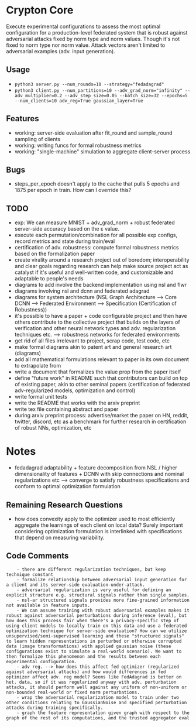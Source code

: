 # Crypton Core
Execute experimental configurations to assess the most optimal configuration for a production-level federated system that is robust against adversarial attacks fixed by norm type and norm values. Though it's not fixed to norm type nor norm value. Attack vectors aren't limited to adversarial examples (adv. input generation).

## Usage
- `python3 server.py --num_rounds=10 --strategy="fedadagrad"` 
- `python3 client.py --num_partitions=10 --adv_grad_norm="infinity" --adv_multiplier=0.2 --adv_step_size=0.05 --batch_size=32 --epochs=5 --num_clients=10 adv_reg=True gaussian_layer=True`

## Features
- working: server-side evaluation after fit_round and sample_round sampling of clients
- working: writing funcs for formal robustness metrics
- working: "single-machine" simulation to aggregate client-server process

## Bugs
- steps_per_epoch doesn't apply to the cache that pulls 5 epochs and 1875 per epoch in train. How can I override this?

## TODO
- exp: We can measure MNIST + adv_grad_norm + robust federated server-side accuracy based on the ε value.
- execute each permutation/combination for all possible exp configs, record metrics and state during train/eval
- certification of adv. robustness: compute formal robustness metrics based on the formalization paper
- create virality around a research project out of boredom; interoperability and clear goals regarding research can help make source project act as catalyst if it's useful and well-written code, and customizable and adaptable to people's needs
- diagrams to add involve the backend implementation using nsl and flwr
- diagrams involving nsl and dcnn and federated adagrad
- diagrams for system architecture (NSL Graph Architecture --> Core DCNN --> Federated Environment --> Specification (Certification of Robustness))
- it's possible to have a paper + code configurable project and then have others contribute to the collective project that builds on the layers of verification and other neural network types and adv. regularization techniques etc. --> robustness networks for federated environments
- get rid of all files irrelevant to project, scrap code, test code, etc
- make formal diagrams akin to patent art and general research art (diagrams)
- add all mathematical formulations relevant to paper in its own document to extrapolate from
- write a document that formalizes the value prop from the paper itself
- define "future work" in README such that contributors can build on top of existing paper, akin to other seminal papers (certification of federated adv-regularized models, optimization and control)
- write formal unit tests 
- write the README that works with the arxiv preprint
- write tex file containing abstract and paper
- during arxiv preprint process: advertise/market the paper on HN, reddit, twitter, discord, etc as a benchmark for further research in certification of robust NNs, optimization, etc

# Notes
- fedadagrad adaptability + feature decomposition from NSL / higher dimensionality of features + DCNN with skip connections and nominal regularizations etc --> converge to satisfy robustness specifications and conform to optimal optimization formulation

## Remaining Research Questions
- how does convexity apply to the optimizer used to most efficiently aggregate the learnings of each client on local data? Surely important considering optimization formulation is interlinked with specifications that depend on measuring variability.

## Code Comments
        - there are different regularization techniques, but keep technique constant
        - formalize relationship between adversarial input generation for a client and its server-side evaluation-under-attack.
        - adversarial regularization is very useful for defining an explicit structure e.g. structural signals rather than single samples.
        - nsl-ar structured signals provides more fine-grained information not available in feature inputs.
        - We can assume training with robust adversarial examples makes it robust against adversarial perturbations during inference (eval), but how does this process fair when there's a privacy-specific step of using client models to locally train on this data and use a federated optimization technique for server-side evaluation? How can we utilize unsupervised/semi-supervised learning and these "structured signals" to learn hidden representations in perturbed or otherwise corrupted data (image transformations) with applied gaussian noise (these configurations exist to simulate a real-world scenario). We want to then formalize this phenomenon and the results between each experimental configuration.
        - adv reg. --> how does this affect fed optimizer (regularized against adversarial attacks) and how would differences in fed optimizer affect adv. reg model? Seems like FedAdagrad is better on het. data, so if it was regularized anyway with adv. perturbation attacks, it should perform well against any uniform of non-uniform or non-bounded real-world or fixed norm perturbations.
        - wrap the adversarial regularization model to train under two other conditions relating to GaussianNoise and specified perturbation attacks during training specifically.
        - graph the feature representation given graph with respect to the graph of the rest of its computations, and the trusted aggregator eval
   
